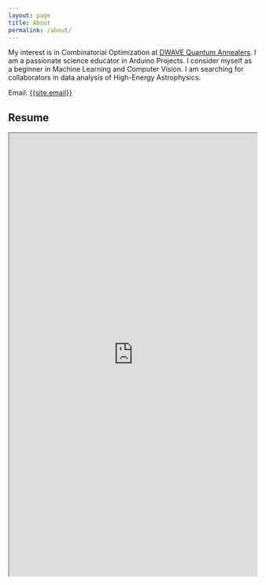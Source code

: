 ```yaml
---
layout: page
title: About
permalink: /about/
---
```

<p>
My interest is in Combinatorial Optimization at <a href="https://www.dwavesys.com/" target="_blank">DWAVE Quantum Annealers</a>. I am a passionate science educator in Arduino Projects. I consider myself as a beginner in Machine Learning and Computer Vision. I am searching for collaborators in data analysis of High-Energy Astrophysics. 
</p>

Email: <a href="mailto:{{site.email}}?Subject=From Blog Site:">{{site.email}}</a>

## Resume
<iframe src="https://drive.google.com/file/d/1ZodO81yQ2ud_uPrIwY0GEchHtku4HjWW/view?usp=sharing" width="100%" height="900"></iframe>
